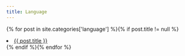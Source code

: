 ```yaml
---
title: Language
---
```


{% for post in site.categories['language'] %}{% if post.title != null %}
<li><a href="{{ site.baseurl}}{{ post.url }}">{{ post.title }}</a></li>
{% endif %}{% endfor %}

